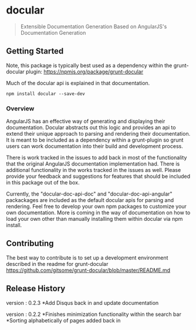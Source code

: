 # docular

> Extensible Documentation Generation Based on AngularJS's Documentation Generation

## Getting Started

Note, this package is typically best used as a dependency within the grunt-docular plugin:
https://npmjs.org/package/grunt-docular

Much of the docular api is explained in that documentation.


```shell
npm install docular --save-dev
```

### Overview
AngularJS has an effective way of generating and displaying their documentation. Docular abstracts out this logic and provides an api to extend their unique approach to parsing and rendering their documentation. It is meant to be included as a dependency within a grunt-plugin so grunt users can work documentation into their build and development process.

There is work tracked in the issues to add back in most of the functionality that the original AngularJS documentation implementation had. There is additional functionality in the works tracked in the issues as well. Please provide your feedback and suggestions for features that should be included in this package out of the box.

Currently, the "docular-doc-api-doc" and "docular-doc-api-angular" packackages are included as the default docular apis for parsing and rendering. Feel free to develop your own npm packages to customize your own documentation. More is coming in the way of documentation on how to load your own other than manually installing them within docular via npm install.

## Contributing
The best way to contribute is to set up a development environment described in the readme for grunt-docular
https://github.com/gitsome/grunt-docular/blob/master/README.md

## Release History
version : 0.2.3
*Add Disqus back in and update documentation

version : 0.2.2
*Finishes minimization functionality within the search bar
*Sorting alphabetically of pages added back in


